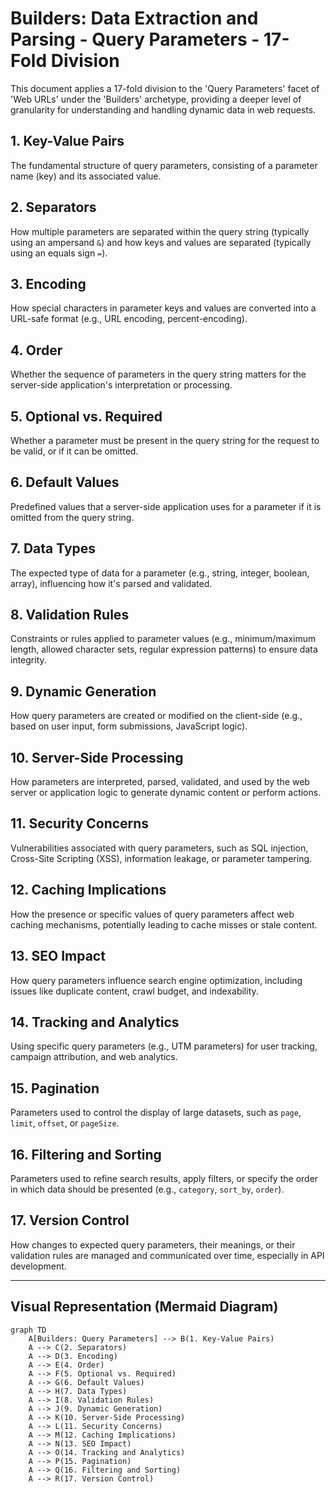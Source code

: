 # Builders: Data Extraction and Parsing - Query Parameters - 17-Fold Division

This document applies a 17-fold division to the 'Query Parameters' facet of 'Web URLs' under the 'Builders' archetype, providing a deeper level of granularity for understanding and handling dynamic data in web requests.

## 1. Key-Value Pairs

The fundamental structure of query parameters, consisting of a parameter name (key) and its associated value.

## 2. Separators

How multiple parameters are separated within the query string (typically using an ampersand `&`) and how keys and values are separated (typically using an equals sign `=`).

## 3. Encoding

How special characters in parameter keys and values are converted into a URL-safe format (e.g., URL encoding, percent-encoding).

## 4. Order

Whether the sequence of parameters in the query string matters for the server-side application's interpretation or processing.

## 5. Optional vs. Required

Whether a parameter must be present in the query string for the request to be valid, or if it can be omitted.

## 6. Default Values

Predefined values that a server-side application uses for a parameter if it is omitted from the query string.

## 7. Data Types

The expected type of data for a parameter (e.g., string, integer, boolean, array), influencing how it's parsed and validated.

## 8. Validation Rules

Constraints or rules applied to parameter values (e.g., minimum/maximum length, allowed character sets, regular expression patterns) to ensure data integrity.

## 9. Dynamic Generation

How query parameters are created or modified on the client-side (e.g., based on user input, form submissions, JavaScript logic).

## 10. Server-Side Processing

How parameters are interpreted, parsed, validated, and used by the web server or application logic to generate dynamic content or perform actions.

## 11. Security Concerns

Vulnerabilities associated with query parameters, such as SQL injection, Cross-Site Scripting (XSS), information leakage, or parameter tampering.

## 12. Caching Implications

How the presence or specific values of query parameters affect web caching mechanisms, potentially leading to cache misses or stale content.

## 13. SEO Impact

How query parameters influence search engine optimization, including issues like duplicate content, crawl budget, and indexability.

## 14. Tracking and Analytics

Using specific query parameters (e.g., UTM parameters) for user tracking, campaign attribution, and web analytics.

## 15. Pagination

Parameters used to control the display of large datasets, such as `page`, `limit`, `offset`, or `pageSize`.

## 16. Filtering and Sorting

Parameters used to refine search results, apply filters, or specify the order in which data should be presented (e.g., `category`, `sort_by`, `order`).

## 17. Version Control

How changes to expected query parameters, their meanings, or their validation rules are managed and communicated over time, especially in API development.

---

## Visual Representation (Mermaid Diagram)

```mermaid
graph TD
    A[Builders: Query Parameters] --> B(1. Key-Value Pairs)
    A --> C(2. Separators)
    A --> D(3. Encoding)
    A --> E(4. Order)
    A --> F(5. Optional vs. Required)
    A --> G(6. Default Values)
    A --> H(7. Data Types)
    A --> I(8. Validation Rules)
    A --> J(9. Dynamic Generation)
    A --> K(10. Server-Side Processing)
    A --> L(11. Security Concerns)
    A --> M(12. Caching Implications)
    A --> N(13. SEO Impact)
    A --> O(14. Tracking and Analytics)
    A --> P(15. Pagination)
    A --> Q(16. Filtering and Sorting)
    A --> R(17. Version Control)
```
